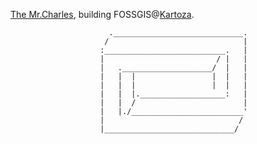 [The Mr.Charles](https://www.linkedin.com/in/themrcharles/), building FOSSGIS@[Kartoza](https://kartoza.com).

```
                      ._____________________________.                      
                     /                              |                      
                    :___________________________.   |                      
                    |                         / |   |                      
                    |   .____________________/  |   |                      
                    |   |  |                 |  |   |                      
                    |   |  |                 |  |   |                      
                    |   |  |.___________________:   |                      
                    |   |  /                        |                      
                    |   |./_________________________'                      
                    |                              /                       
                    |_____________________________/                        
```

<!--
**zacharlie/zacharlie** is a ✨ _special_ ✨ repository because its `README.md` (this file) appears on your GitHub profile.

### Hi there 👋

Here are some ideas to get you started:

- 🔭 I’m currently working on ...
- 🌱 I’m currently learning ...
- 👯 I’m looking to collaborate on ...
- 🤔 I’m looking for help with ...
- 💬 Ask me about ...
- 📫 How to reach me: ...
- 😄 Pronouns: ...
- ⚡ Fun fact: ...
-->
